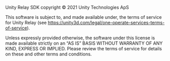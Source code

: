 Unity Relay SDK copyright © 2021 Unity Technologies ApS

This software is subject to, and made available under, the terms of service for Unity Relay (see https://unity3d.com/legal/one-operate-services-terms-of-service).

Unless expressly provided otherwise, the software under this license is made available strictly on an “AS IS” BASIS WITHOUT WARRANTY OF ANY KIND, EXPRESS OR IMPLIED. Please review the terms of service for details on these and other terms and conditions.
